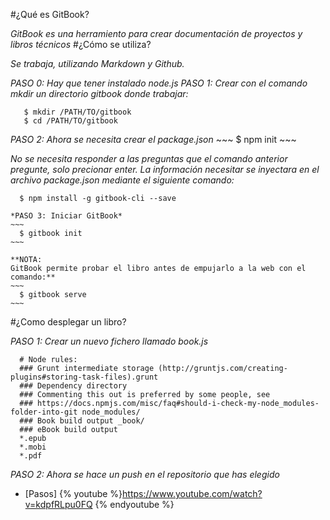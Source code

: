 
#¿Qué es GitBook?

  *GitBook es una herramiento para crear documentación de proyectos y libros técnicos*
#¿Cómo se utiliza?

  *Se trabaja, utilizando Markdown y Github.*

  *PASO 0: Hay que tener instalado node.js
  PASO 1: Crear con el comando mkdir un directorio gitbook donde trabajar:*
  ~~~
     $ mkdir /PATH/TO/gitbook
     $ cd /PATH/TO/gitbook
  ~~~
   *PASO 2: Ahora se necesita crear el package.json*
    ~~~
      $ npm init
    ~~~

  *No se necesita responder a las preguntas que el comando anterior pregunte, solo precionar enter. La información necesitar se inyectara en el archivo package.json mediante el siguiente comando:*
  ~~~
    $ npm install -g gitbook-cli --save
  ~~~
    *PASO 3: Iniciar GitBook*
    ~~~
      $ gitbook init
    ~~~

    **NOTA:
    GitBook permite probar el libro antes de empujarlo a la web con el comando:**
    ~~~
      $ gitbook serve
    ~~~
#¿Como desplegar un libro?

  *PASO 1: Crear un nuevo fichero llamado book.js*
  ~~~
    # Node rules:
    ### Grunt intermediate storage (http://gruntjs.com/creating-plugins#storing-task-files).grunt
    ### Dependency directory
    ### Commenting this out is preferred by some people, see
    ### https://docs.npmjs.com/misc/faq#should-i-check-my-node_modules-folder-into-git node_modules/
    ### Book build output _book/
    ### eBook build output
    *.epub
    *.mobi
    *.pdf
  ~~~
*PASO 2: Ahora se hace un push en el repositorio que has elegido*
* [Pasos]
{% youtube %}https://www.youtube.com/watch?v=kdpfRLpu0FQ {% endyoutube %}
